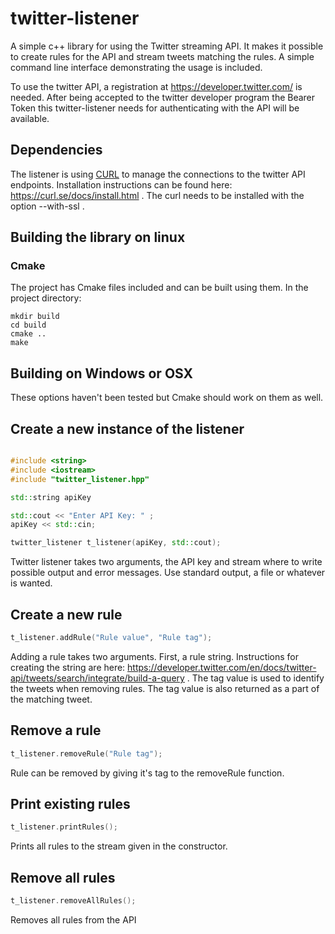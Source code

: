 # twitter-listener

A simple c++ library for using the Twitter streaming API. It makes it possible to create rules for the API and stream tweets matching the rules. A simple command line interface demonstrating the usage is included. 

To use the twitter API, a registration at https://developer.twitter.com/ is needed. After being accepted to the twitter developer program the Bearer Token this twitter-listener needs for authenticating with the API will be available.

## Dependencies

The listener is using [CURL](https://curl.se/) to manage the connections to the twitter API endpoints. Installation instructions can be found here: https://curl.se/docs/install.html . The curl needs to be installed with the option --with-ssl . 

## Building the library on linux

### Cmake

The project has Cmake files included and can be built using them. In the project directory:

``` shell
mkdir build
cd build 
cmake ..
make

```

## Building on Windows or OSX

These options haven't been tested but Cmake should work on them as well.


## Create a new instance of the listener 


```cpp

#include <string>
#include <iostream>
#include "twitter_listener.hpp"

std::string apiKey

std::cout << "Enter API Key: " ;
apiKey << std::cin;

twitter_listener t_listener(apiKey, std::cout);

```

Twitter listener takes two arguments, the API key and stream where to write possible output and error messages. Use standard output, a file or whatever is wanted. 


## Create a new rule 

```cpp
t_listener.addRule("Rule value", "Rule tag");

```

Adding a rule takes two arguments. First, a rule string. Instructions for creating the string are here: https://developer.twitter.com/en/docs/twitter-api/tweets/search/integrate/build-a-query . The tag value is used to identify the tweets when removing rules. The tag value is also returned as a part of the matching tweet. 


## Remove a rule
```cpp
t_listener.removeRule("Rule tag");

```
Rule can be removed by giving it's tag to the removeRule function. 



## Print existing rules
```cpp
t_listener.printRules();

```
Prints all rules to the stream given in the constructor. 

## Remove all rules
```cpp
t_listener.removeAllRules();

```
Removes all rules from the API
